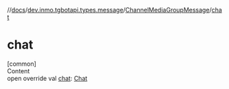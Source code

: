 //[docs](../../../index.md)/[dev.inmo.tgbotapi.types.message](../index.md)/[ChannelMediaGroupMessage](index.md)/[chat](chat.md)



# chat  
[common]  
Content  
open override val [chat](chat.md): [Chat](../../dev.inmo.tgbotapi.types.chat.abstracts/-chat/index.md)  



